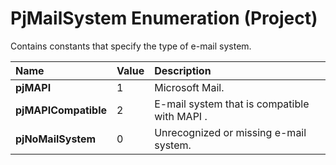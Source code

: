 
# PjMailSystem Enumeration (Project)

Contains constants that specify the type of e-mail system.



|**Name**|**Value**|**Description**|
|:-----|:-----|:-----|
|**pjMAPI**|1|Microsoft Mail.|
|**pjMAPICompatible**|2|E-mail system that is compatible with MAPI .|
|**pjNoMailSystem**|0|Unrecognized or missing e-mail system.|
